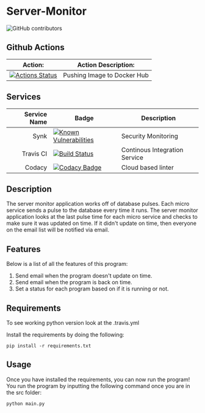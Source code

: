 # Server-Monitor

![GitHub contributors](https://img.shields.io/github/contributors/goffstown-sports-app/Scrape-Calendar-Data)

## Github Actions

| Action:                                                                                                                                                                    | Action Description:         |
|----------------------------------------------------------------------------------------------------------------------------------------------------------------------------|-----------------------------|
| [![Actions Status](https://github.com/goffstown-sports-app/Server-Monitor/workflows/Docker-Hub/badge.svg)](https://github.com/goffstown-sports-app/Server-Monitor/actions) | Pushing Image to Docker Hub |

## Services

| Service Name | Badge                                                                                                                                                                                                                                                                                           | Description                   |
|-------------:|-------------------------------------------------------------------------------------------------------------------------------------------------------------------------------------------------------------------------------------------------------------------------------------------------|-------------------------------|
| Synk         | [![Known Vulnerabilities](https://snyk.io/test/github/goffstown-sports-app/Server-Monitor/badge.svg)](https://synk.io/test/github/goffstown-sports-app/Server-Monitor)                                                                                                              | Security Monitoring           |
| Travis CI    | [![Build Status](https://travis-ci.com/goffstown-sports-app/Server-Monitor.svg?branch=master)](https://travis-ci.com/goffstown-sports-app/Server-Monitor)                                                                                                                           | Continous Integration Service |
| Codacy       | [![Codacy Badge](https://api.codacy.com/project/badge/Grade/79e012cb6bc4425ba829dd60aa517c87)](https://app.codacy.com/app/matthewgleich/Server-Monitor?utm_source=github.com&utm_medium=referral&utm_content=goffstown-sports-app/Server-Monitor&utm_campaign=Badge_Grade_Settings) | Cloud based linter            |

## Description

The server monitor application works off of database pulses. Each micro service sends a pulse to the database every time it runs. The server monitor application looks at the last pulse time for each micro service and checks to make sure it was updated on time. If it didn't update on time, then everyone on the email list will be notified via email.

## Features

Below is a list of all the features of this program:

1. Send email when the program doesn't update on time.
2. Send email when the program is back on time.
3. Set a status for each program based on if it is running or not.

## Requirements

To see working python version look at the .travis.yml

Install the requirements by doing the following:

`pip install -r requirements.txt`

## Usage

Once you have installed the requirements, you can now run the program! You run the program by inputting the following command once you are in the src folder:

`python main.py`
